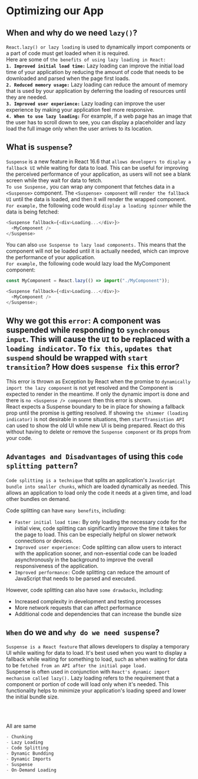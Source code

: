 # Optimizing our App

## When and why do we need `lazy()`?

`React.lazy() or lazy loading` is used to dynamically import components or a part of code must get loaded when it is required. <br/>
Here are some of `the benefits of using lazy loading in React:`
<br/>
**`1. Improved initial load time:`** Lazy loading can improve the initial load time of your application by reducing the amount of code that needs to be downloaded and parsed when the page first loads.
<br/>
**`2. Reduced memory usage:`** Lazy loading can reduce the amount of memory that is used by your application by deferring the loading of resources until they are needed.
<br/>
**`3. Improved user experience:`** Lazy loading can improve the user experience by making your application feel more responsive.
<br/>
**`4. When to use lazy loading:`** For example, if a web page has an image that the user has to scroll down to see, you can display a placeholder and lazy load the full image only when the user arrives to its location.

## What is `suspense`?

`Suspense` is a new feature in React 16.6 that `allows developers to display a fallback UI` while waiting for data to load. This can be useful for improving the perceived performance of your application, as users will not see a blank screen while they wait for data to fetch.<br/>
`To use Suspense,` you can wrap any component that fetches data in a `<Suspense>` component. The `<Suspense> component` will `render the fallback UI` until the data is loaded, and then it will render the wrapped component.<br/>
`For example,` the following code would `display a loading spinner` while the data is being fetched:

```js
<Suspense fallback={<div>Loading...</div>}>
  <MyComponent />
</Suspense>
```

You can also `use Suspense to lazy load components.` This means that the component will not be loaded until it is actually needed, which can improve the performance of your application.<br/>
`For example,` the following code would lazy load the MyComponent component:

```js
const MyComponent = React.lazy(() => import("./MyComponent"));

<Suspense fallback={<div>Loading...</div>}>
  <MyComponent />
</Suspense>;
```

## Why we got this `error`: A component was suspended while responding to `synchronous input`. This will cause the `UI` to be replaced with a `loading indicator`. To `fix this`, `updates that suspend` should be wrapped with `start transition`? How does `suspense fix` this error?

This error is thrown as Exception by React when the promise to `dynamically import the lazy component` is not yet resolved and the Component is expected to render in the meantime. If only the dynamic import is done and there is `no <Suspense /> component` then this error is shown.<br/>
React expects a Suspense boundary to be in place for showing a fallback prop until the promise is getting resolved. If showing `the shimmer (loading indicator)` is not desirable in some situations, then `startTransistion API` can used to show the old UI while new UI is being prepared. React do this without having to delete or remove the `Suspense component` or its props from your code.

## `Advantages and Disadvantages` of using this `code splitting pattern`?

`Code splitting is a technique` that splits an application's `JavaScript bundle into smaller chunks`, which are loaded dynamically as needed. This allows an application to load only the code it needs at a given time, and load other bundles on demand.<br/>

Code splitting can have `many benefits`, including:

- `Faster initial load time:` By only loading the necessary code for the initial view, code splitting can significantly improve the time it takes for the page to load. This can be especially helpful on slower network connections or devices.
- `Improved user experience:` Code splitting can allow users to interact with the application sooner, and non-essential code can be loaded asynchronously in the background to improve the overall responsiveness of the application.
- `Improved performance:` Code splitting can reduce the amount of JavaScript that needs to be parsed and executed.

However, code splitting can also have `some drawbacks`, including:

- Increased complexity in development and testing processes
- More network requests that can affect performance
- Additional code and dependencies that can increase the bundle size

## `When` do we and `why do we need suspense`?

`Suspense is a React feature` that allows developers to display a temporary UI while waiting for data to load. It's best used when you want to display a fallback while waiting for something to load, such as when waiting for data to be `fetched from an API after the initial page load.`<br/>
Suspense is often used in conjunction with `React's dynamic import mechanism called lazy().` Lazy loading refers to the requirement that a component or portion of code will load only when it's needed. This functionality helps to minimize your application's loading speed and lower the initial bundle size.

<br/>
<br/>

All are same
```js
- Chunking
- Lazy Loading
- Code Splitting
- Dynamic Bundding 
- Dynamic Imports
- Suspense
- On-Demand Loading
```
